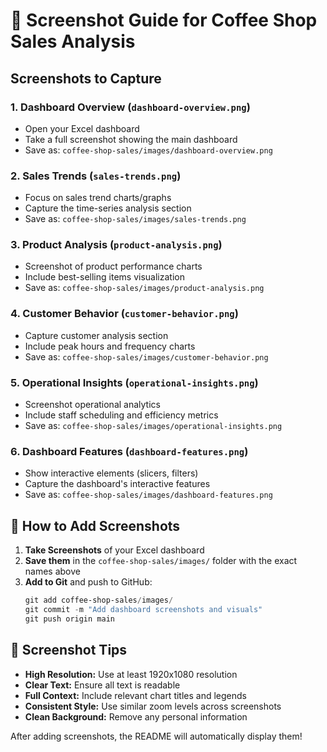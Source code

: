 # 📸 Screenshot Guide for Coffee Shop Sales Analysis

## Screenshots to Capture

### 1. **Dashboard Overview** (`dashboard-overview.png`)
- Open your Excel dashboard
- Take a full screenshot showing the main dashboard
- Save as: `coffee-shop-sales/images/dashboard-overview.png`

### 2. **Sales Trends** (`sales-trends.png`)
- Focus on sales trend charts/graphs
- Capture the time-series analysis section
- Save as: `coffee-shop-sales/images/sales-trends.png`

### 3. **Product Analysis** (`product-analysis.png`)
- Screenshot of product performance charts
- Include best-selling items visualization
- Save as: `coffee-shop-sales/images/product-analysis.png`

### 4. **Customer Behavior** (`customer-behavior.png`)
- Capture customer analysis section
- Include peak hours and frequency charts
- Save as: `coffee-shop-sales/images/customer-behavior.png`

### 5. **Operational Insights** (`operational-insights.png`)
- Screenshot operational analytics
- Include staff scheduling and efficiency metrics
- Save as: `coffee-shop-sales/images/operational-insights.png`

### 6. **Dashboard Features** (`dashboard-features.png`)
- Show interactive elements (slicers, filters)
- Capture the dashboard's interactive features
- Save as: `coffee-shop-sales/images/dashboard-features.png`

## 📝 How to Add Screenshots

1. **Take Screenshots** of your Excel dashboard
2. **Save them** in the `coffee-shop-sales/images/` folder with the exact names above
3. **Add to Git** and push to GitHub:
   ```powershell
   git add coffee-shop-sales/images/
   git commit -m "Add dashboard screenshots and visuals"
   git push origin main
   ```

## 🎨 Screenshot Tips

- **High Resolution:** Use at least 1920x1080 resolution
- **Clear Text:** Ensure all text is readable
- **Full Context:** Include relevant chart titles and legends
- **Consistent Style:** Use similar zoom levels across screenshots
- **Clean Background:** Remove any personal information

After adding screenshots, the README will automatically display them!